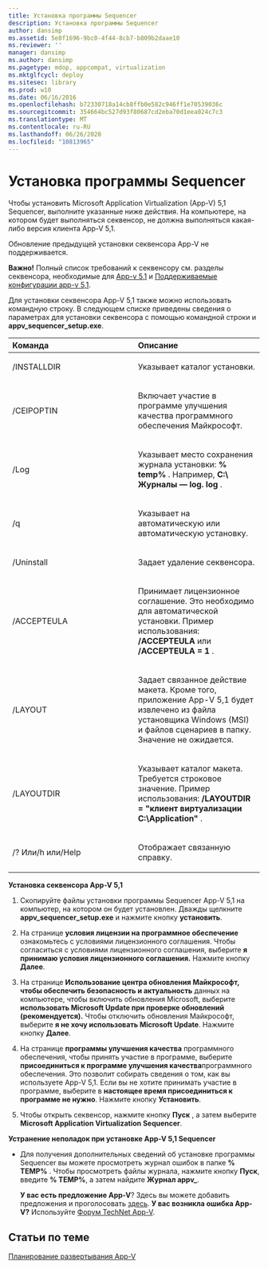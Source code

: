 ```yaml
---
title: Установка программы Sequencer
description: Установка программы Sequencer
author: dansimp
ms.assetid: 5e8f1696-9bc0-4f44-8cb7-b809b2daae10
ms.reviewer: ''
manager: dansimp
ms.author: dansimp
ms.pagetype: mdop, appcompat, virtualization
ms.mktglfcycl: deploy
ms.sitesec: library
ms.prod: w10
ms.date: 06/16/2016
ms.openlocfilehash: b72330718a14cb8ffb0e582c946ff1e70539036c
ms.sourcegitcommit: 354664bc527d93f80687cd2eba70d1eea024c7c3
ms.translationtype: MT
ms.contentlocale: ru-RU
ms.lasthandoff: 06/26/2020
ms.locfileid: "10813965"
---
```

# Установка программы Sequencer


Чтобы установить Microsoft Application Virtualization (App-V) 5,1 Sequencer, выполните указанные ниже действия. На компьютере, на котором будет выполняться секвенсор, не должна выполняться какая-либо версия клиента App-V 5,1.

Обновление предыдущей установки секвенсора App-V не поддерживается.

**Важно!**  Полный список требований к секвенсору см. разделы секвенсора, необходимые для [App-v 5,1](app-v-51-prerequisites.md) и [Поддерживаемые конфигурации app-v 5,1](app-v-51-supported-configurations.md).

 

Для установки секвенсора App-V 5,1 также можно использовать командную строку. В следующем списке приведены сведения о параметрах для установки секвенсора с помощью командной строки и **appv\_sequencer\_setup.exe**.

<table>
<colgroup>
<col width="50%" />
<col width="50%" />
</colgroup>
<thead>
<tr class="header">
<th align="left">Команда</th>
<th align="left">Описание</th>
</tr>
</thead>
<tbody>
<tr class="odd">
<td align="left"><p>/INSTALLDIR</p></td>
<td align="left"><p>Указывает каталог установки.</p></td>
</tr>
<tr class="even">
<td align="left"><p>/CEIPOPTIN</p></td>
<td align="left"><p>Включает участие в программе улучшения качества программного обеспечения Майкрософт.</p></td>
</tr>
<tr class="odd">
<td align="left"><p>/Log</p></td>
<td align="left"><p>Указывает место сохранения журнала установки: <strong> % temp% </strong> . Например, <strong> C:\ Журналы — log. log </strong> .</p></td>
</tr>
<tr class="even">
<td align="left"><p>/q</p></td>
<td align="left"><p>Указывает на автоматическую или автоматическую установку.</p></td>
</tr>
<tr class="odd">
<td align="left"><p>/Uninstall</p></td>
<td align="left"><p>Задает удаление секвенсора.</p></td>
</tr>
<tr class="even">
<td align="left"><p>/ACCEPTEULA</p></td>
<td align="left"><p>Принимает лицензионное соглашение. Это необходимо для автоматической установки. Пример использования: <strong> /ACCEPTEULA </strong> или <strong> /ACCEPTEULA = 1 </strong> .</p></td>
</tr>
<tr class="odd">
<td align="left"><p>/LAYOUT</p></td>
<td align="left"><p>Задает связанное действие макета. Кроме того, приложение App-V 5,1 будет извлечено из файла установщика Windows (MSI) и файлов сценариев в папку. Значение не ожидается.</p></td>
</tr>
<tr class="even">
<td align="left"><p>/LAYOUTDIR</p></td>
<td align="left"><p>Указывает каталог макета. Требуется строковое значение. Пример использования: <strong> /LAYOUTDIR = "клиент виртуализации C:\Application" </strong> .</p></td>
</tr>
<tr class="odd">
<td align="left"><p>/? Или/h или/Help</p></td>
<td align="left"><p>Отображает связанную справку.</p></td>
</tr>
</tbody>
</table>

 

**Установка секвенсора App-V 5,1**

1.  Скопируйте файлы установки программы Sequencer App-V 5,1 на компьютер, на котором он будет установлен. Дважды щелкните **appv\_sequencer\_setup.exe** и нажмите кнопку **установить**.

2.  На странице **условия лицензии на программное обеспечение** ознакомьтесь с условиями лицензионного соглашения. Чтобы согласиться с условиями лицензионного соглашения, выберите **я принимаю условия лицензионного соглашения.** Нажмите кнопку **Далее**.

3.  На странице **Использование центра обновления Майкрософт, чтобы обеспечить безопасность и актуальность** данных на компьютере, чтобы включить обновления Microsoft, выберите **использовать Microsoft Update при проверке обновлений (рекомендуется).** Чтобы отключить обновления Майкрософт, выберите **я не хочу использовать Microsoft Update**. Нажмите кнопку **Далее**.

4.  На странице **программы улучшения качества** программного обеспечения, чтобы принять участие в программе, выберите **присоединиться к программе улучшения качества**программного обеспечения. Это позволит собирать сведения о том, как вы используете App-V 5,1. Если вы не хотите принимать участие в программе, выберите в **настоящее время присоединиться к программе не нужно**. Нажмите кнопку **Установить**.

5.  Чтобы открыть секвенсор, нажмите кнопку **Пуск** , а затем выберите **Microsoft Application Virtualization Sequencer**.

**Устранение неполадок при установке App-V 5,1 Sequencer**

-   Для получения дополнительных сведений об установке программы Sequencer вы можете просмотреть журнал ошибок в папке **% TEMP%** . Чтобы просмотреть файлы журнала, нажмите кнопку **Пуск**, введите **% TEMP%**, а затем найдите **Журнал appv\_**.

    **У вас есть предложение App-V**? Здесь вы можете добавить предложения и проголосовать [здесь](http://appv.uservoice.com/forums/280448-microsoft-application-virtualization). **У вас возникла ошибка App-V?** Используйте [Форум TechNet App-V](https://social.technet.microsoft.com/Forums/home?forum=mdopappv).

## Статьи по теме


[Планирование развертывания App-V](planning-to-deploy-app-v51.md)

 

 





